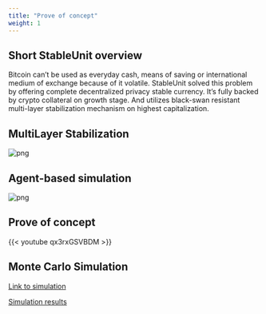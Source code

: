 ```yaml
---
title: "Prove of concept"
weight: 1
---
```

## Short StableUnit overview

Bitcoin can’t be used as everyday cash, means of saving or international medium of exchange because of it volatile. StableUnit solved this problem by offering complete decentralized privacy stable currency. It’s fully backed by crypto collateral on growth stage. And utilizes black-swan resistant multi-layer stabilization mechanism on highest capitalization. 

## MultiLayer Stabilization
![png](/concept/multilayer_stabilisation_sims.png)

## Agent-based simulation
![png](/concept/sim_schema.png)

## Prove of concept

{{< youtube qx3rxGSVBDM >}}

## Monte Carlo Simulation 

[Link to simulation](/simulation)

[Simulation results](/simulation/results)

